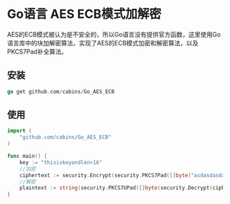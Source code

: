 # Go语言 AES ECB模式加解密

AES的ECB模式被认为是不安全的，所以Go语言没有提供官方函数，这里使用Go语言库中的块加解密算法，实现了AES的ECB模式加密和解密算法，以及PKCS7Pad补全算法。

## 安装

```go
go get github.com/cabins/Go_AES_ECB
```

## 使用

```go
import (
	"github.com/cabins/Go_AES_ECB"
)

func main() {
	key := "thisiskeyandlen>16"
	//加密
	ciphertext := security.Encrypt(security.PKCS7Pad([]byte("asdasdasdasdasd")), key)
	//解密
	plaintext := string(security.PKCS7UPad([]byte(security.Decrypt(ciphertext, key))))
}
```
